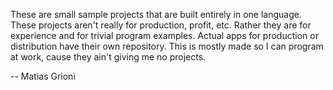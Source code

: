These are small sample projects that are built entirely in one language. These projects aren't really for production, profit, etc. Rather they are for experience and for trivial program examples. Actual apps for production or distribution have their own repository. This is mostly made so I can program at work, cause they ain't giving me no projects.

-- Matias Grioni
